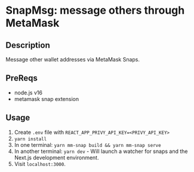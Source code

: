 # SnapMsg: message others through MetaMask
## Description
Message other wallet addresses via MetaMask Snaps.

## PreReqs
- node.js v16
- metamask snap extension
## Usage
1. Create `.env` file with `REACT_APP_PRIVY_API_KEY=<PRIVY_API_KEY>`
2. `yarn install`
3. In one terminal: `yarn mm-snap build && yarn mm-snap serve`
4. In another terminal: `yarn dev` - Will launch a watcher for snaps and the Next.js development environment.
5. Visit `localhost:3000`.

